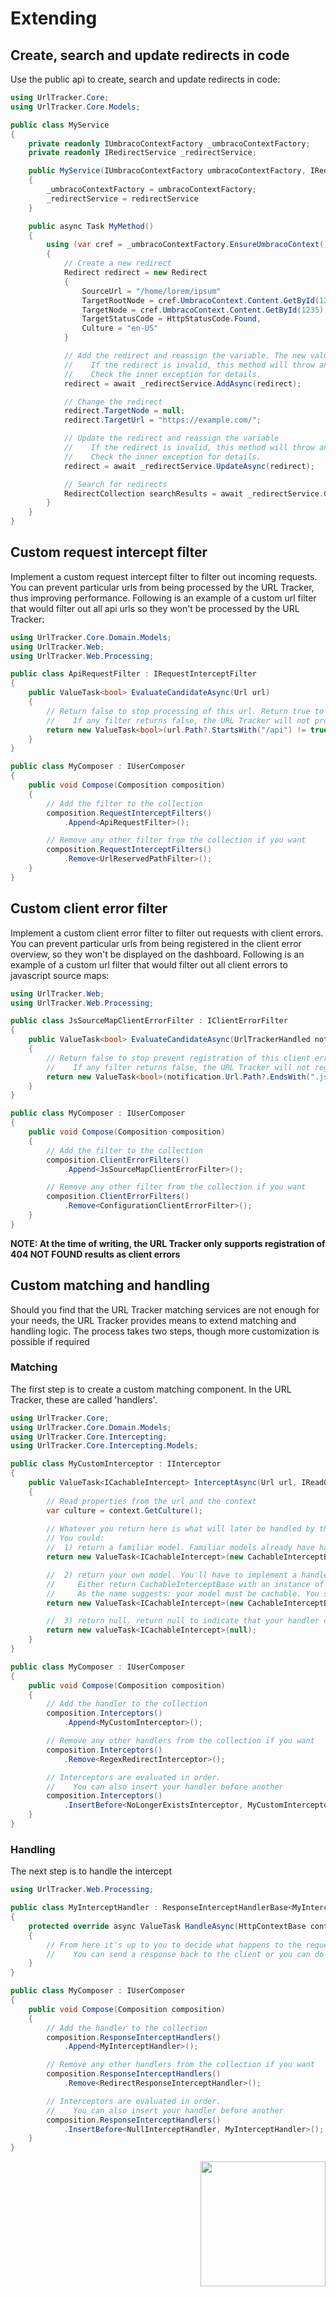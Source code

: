 # Extending
## Create, search and update redirects in code
Use the public api to create, search and update redirects in code:

```csharp
using UrlTracker.Core;
using UrlTracker.Core.Models;

public class MyService
{
    private readonly IUmbracoContextFactory _umbracoContextFactory;
    private readonly IRedirectService _redirectService;

    public MyService(IUmbracoContextFactory umbracoContextFactory, IRedirectService redirectService)
    {
        _umbracoContextFactory = umbracoContextFactory;
        _redirectService = redirectService
    }

    public async Task MyMethod()
    {
        using (var cref = _umbracoContextFactory.EnsureUmbracoContext())
        {
            // Create a new redirect
            Redirect redirect = new Redirect
            {
                SourceUrl = "/home/lorem/ipsum"
                TargetRootNode = cref.UmbracoContext.Content.GetById(1234),
                TargetNode = cref.UmbracoContext.Content.GetById(1235),
                TargetStatusCode = HttpStatusCode.Found,
                Culture = "en-US"
            }

            // Add the redirect and reassign the variable. The new value has an id assigned.
            //    If the redirect is invalid, this method will throw an ArgumentException.
            //    Check the inner exception for details.
            redirect = await _redirectService.AddAsync(redirect);

            // Change the redirect
            redirect.TargetNode = null;
            redirect.TargetUrl = "https://example.com/";

            // Update the redirect and reassign the variable
            //    If the redirect is invalid, this method will throw an ArgumentException.
            //    Check the inner exception for details.
            redirect = await _redirectService.UpdateAsync(redirect);

            // Search for redirects
            RedirectCollection searchResults = await _redirectService.GetAsync(skip: 0, take: 10, query: "homepage");
        }
    }
}
```

## Custom request intercept filter
Implement a custom request intercept filter to filter out incoming requests. You can prevent particular urls from being processed by the URL Tracker, thus improving performance. Following is an example of a custom url filter that would filter out all api urls so they won't be processed by the URL Tracker:

```csharp
using UrlTracker.Core.Domain.Models;
using UrlTracker.Web;
using UrlTracker.Web.Processing;

public class ApiRequestFilter : IRequestInterceptFilter
{
    public ValueTask<bool> EvaluateCandidateAsync(Url url)
    {
        // Return false to stop processing of this url. Return true to continue processing.
        //    If any filter returns false, the URL Tracker will not process the request.
        return new ValueTask<bool>(url.Path?.StartsWith("/api") != true);
    }
}

public class MyComposer : IUserComposer
{
    public void Compose(Composition composition)
    {
        // Add the filter to the collection
        composition.RequestInterceptFilters()
            .Append<ApiRequestFilter>();

        // Remove any other filter from the collection if you want
        composition.RequestInterceptFilters()
            .Remove<UrlReservedPathFilter>();
    }
}
```

## Custom client error filter
Implement a custom client error filter to filter out requests with client errors. You can prevent particular urls from being registered in the client error overview, so they won't be displayed on the dashboard. Following is an example of a custom url filter that would filter out all client errors to javascript source maps:

```csharp
using UrlTracker.Web;
using UrlTracker.Web.Processing;

public class JsSourceMapClientErrorFilter : IClientErrorFilter
{
    public ValueTask<bool> EvaluateCandidateAsync(UrlTrackerHandled notification)
    {
        // Return false to stop prevent registration of this client error. Return true to continue registration
        //    If any filter returns false, the URL Tracker will not register the client error.
        return new ValueTask<bool>(notification.Url.Path?.EndsWith(".js.map") != true);
    }
}

public class MyComposer : IUserComposer
{
    public void Compose(Composition composition)
    {
        // Add the filter to the collection
        composition.ClientErrorFilters()
            .Append<JsSourceMapClientErrorFilter>();

        // Remove any other filter from the collection if you want
        composition.ClientErrorFilters()
            .Remove<ConfigurationClientErrorFilter>();
    }
}
```

**NOTE: At the time of writing, the URL Tracker only supports registration of 404 NOT FOUND results as client errors**

## Custom matching and handling
Should you find that the URL Tracker matching services are not enough for your needs, the URL Tracker provides means to extend matching and handling logic. The process takes two steps, though more customization is possible if required

### Matching
The first step is to create a custom matching component. In the URL Tracker, these are called 'handlers'.
```csharp
using UrlTracker.Core;
using UrlTracker.Core.Domain.Models;
using UrlTracker.Core.Intercepting;
using UrlTracker.Core.Intercepting.Models;

public class MyCustomInterceptor : IInterceptor
{
    public ValueTask<ICachableIntercept> InterceptAsync(Url url, IReadOnlyInterceptContext context)
    {
        // Read properties from the url and the context
        var culture = context.GetCulture();
        
        // Whatever you return here is what will later be handled by the handlers
        // You could:
        //  1) return a familiar model. Familiar models already have handlers and won't require you to define a handler yourself. Familiar models are: UrlTrackerShallowRedirect, UrlTrackerShallowClientError and CachableInterceptBase.NullIntercept
        return new ValueTask<ICachableIntercept>(new CachableInterceptBase<UrlTrackerShallowRedirect>(new UrlTrackerShallowRedirect()));

        //  2) return your own model. You'll have to implement a handler later to handle your own model
        //     Either return CachableInterceptBase with an instance of your model or implement ICachableIntercept yourself.
        //     As the name suggests: your model must be cachable. You shouldn't return IPublishedContent here for example.
        return new ValueTask<ICachableIntercept>(new CachableInterceptBase<MyCachableModel>(new MyCachableModel()));

        //  3) return null. return null to indicate that your handler couldn't match the incoming url. The URL Tracker will continue the search with other handlers
        return new valueTask<ICachableIntercept>(null);
    }
}

public class MyComposer : IUserComposer
{
    public void Compose(Composition composition)
    {
        // Add the handler to the collection
        composition.Interceptors()
            .Append<MyCustomInterceptor>();

        // Remove any other handlers from the collection if you want
        composition.Interceptors()
            .Remove<RegexRedirectInterceptor>();

        // Interceptors are evaluated in order.
        //    You can also insert your handler before another
        composition.Interceptors()
            .InsertBefore<NoLongerExistsInterceptor, MyCustomInterceptor>();
    }
}
```

### Handling
The next step is to handle the intercept

```csharp
using UrlTracker.Web.Processing;

public class MyInterceptHandler : ResponseInterceptHandlerBase<MyInterceptModel>
{
    protected override async ValueTask HandleAsync(HttpContextBase context, MyInterceptModel intercept)
    {
        // From here it's up to you to decide what happens to the request.
        //    You can send a response back to the client or you can do nothing and let the response through
    }
}

public class MyComposer : IUserComposer
{
    public void Compose(Composition composition)
    {
        // Add the handler to the collection
        composition.ResponseInterceptHandlers()
            .Append<MyInterceptHandler>();

        // Remove any other handlers from the collection if you want
        composition.ResponseInterceptHandlers()
            .Remove<RedirectResponseInterceptHandler>();

        // Interceptors are evaluated in order.
        //    You can also insert your handler before another
        composition.ResponseInterceptHandlers()
            .InsertBefore<NullInterceptHandler, MyInterceptHandler>();
    }
}
```

<a href="https://infocaster.net">
<img align="right" height="200" src="https://github.com/Infocaster/.github/blob/cba580027a6761844ddab7267f85debe31e96f1a/assets/Infocaster_Corner.png?raw=true">
</a>